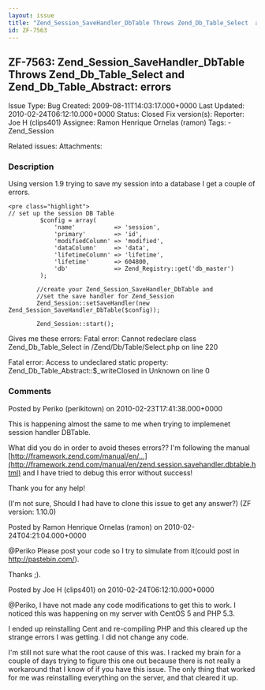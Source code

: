 ```yaml
---
layout: issue
title: "Zend_Session_SaveHandler_DbTable Throws Zend_Db_Table_Select  and Zend_Db_Table_Abstract: errors"
id: ZF-7563
---
```


ZF-7563: Zend\_Session\_SaveHandler\_DbTable Throws Zend\_Db\_Table\_Select and Zend\_Db\_Table\_Abstract: errors
-----------------------------------------------------------------------------------------------------------------

 Issue Type: Bug Created: 2009-08-11T14:03:17.000+0000 Last Updated: 2010-02-24T06:12:10.000+0000 Status: Closed Fix version(s): 
 Reporter:  Joe H (clips401)  Assignee:  Ramon Henrique Ornelas (ramon)  Tags: - Zend\_Session
 
 Related issues: 
 Attachments: 
### Description

Using version 1.9 trying to save my session into a database I get a couple of errors.

 
    <pre class="highlight">
    // set up the session DB Table
             $config = array(
                 'name'           => 'session',
                 'primary'        => 'id',
                 'modifiedColumn' => 'modified',
                 'dataColumn'     => 'data',
                 'lifetimeColumn' => 'lifetime',
                 'lifetime'       => 604800,
                 'db'             => Zend_Registry::get('db_master') 
             );
    
            //create your Zend_Session_SaveHandler_DbTable and
            //set the save handler for Zend_Session
            Zend_Session::setSaveHandler(new Zend_Session_SaveHandler_DbTable($config));
             
            Zend_Session::start();


Gives me these errors: Fatal error: Cannot redeclare class Zend\_Db\_Table\_Select in /Zend/Db/Table/Select.php on line 220

Fatal error: Access to undeclared static property: Zend\_Db\_Table\_Abstract::$\_writeClosed in Unknown on line 0

 

 

### Comments

Posted by Periko (perikitown) on 2010-02-23T17:41:38.000+0000

This is happening almost the same to me when trying to implemenet session handler DBTable.

What did you do in order to avoid theses errors?? I'm following the manual [http://framework.zend.com/manual/en/…](http://framework.zend.com/manual/en/zend.session.savehandler.dbtable.html) and I have tried to debug this error without success!

Thank you for any help!

(I'm not sure, Should I had have to clone this issue to get any answer?) (ZF version: 1.10.0)

 

 

Posted by Ramon Henrique Ornelas (ramon) on 2010-02-24T04:21:04.000+0000

@Periko Please post your code so I try to simulate from it(could post in <http://pastebin.com/>).

Thanks ;).

 

 

Posted by Joe H (clips401) on 2010-02-24T06:12:10.000+0000

@Periko, I have not made any code modifications to get this to work. I noticed this was happening on my server with CentOS 5 and PHP 5.3.

I ended up reinstalling Cent and re-compiling PHP and this cleared up the strange errors I was getting. I did not change any code.

I'm still not sure what the root cause of this was. I racked my brain for a couple of days trying to figure this one out because there is not really a workaround that I know of if you have this issue. The only thing that worked for me was reinstalling everything on the server, and that cleared it up.

 

 